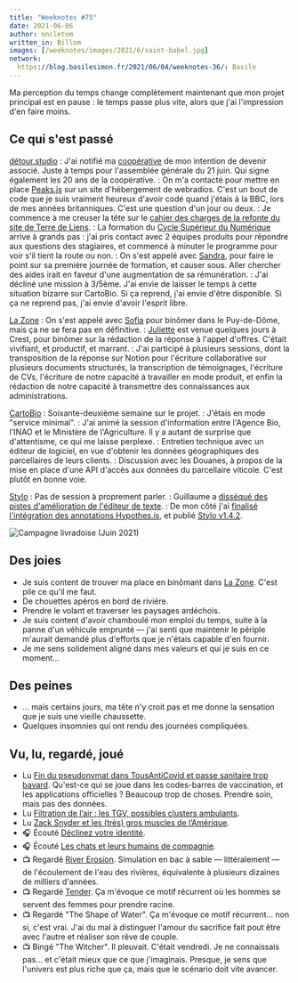 ```yaml
---
title: "Weeknotes #75"
date: 2021-06-06
author: oncletom
written_in: Billom
images: [/weeknotes/images/2021/6/saint-babel.jpg]
network:
  https://blog.basilesimon.fr/2021/06/04/weeknotes-36/: Basile
---
```


Ma perception du temps change complètement maintenant que mon projet principal est en pause : le temps passe plus vite, alors que j'ai l'impression d'en faire moins.

<!--more-->

## Ce qui s'est passé

[détour.studio]
: J'ai notifié ma [coopérative][Solstice] de mon intention de devenir associé. Juste à temps pour l'assemblée générale du 21 juin. Qui signe également les 20 ans de la coopérative.
: On m'a contacté pour mettre en place [Peaks.js](https://waveform.prototyping.bbc.co.uk/) sur un site d'hébergement de webradios. C'est un bout de code que je suis vraiment heureux d'avoir codé quand j'étais à la BBC, lors de mes années britanniques. C'est une question d'un jour ou deux.
: Je commence à me creuser la tête sur le [cahier des charges de la refonte du site de Terre de Liens](https://www.notion.so/Appel-d-offres-Refonte-du-site-de-Terre-de-Liens-d01f711be2634038b1dfccdbd0d5277d).
: La formation du [Cycle Supérieur du Numérique](http://www11.minefi.gouv.fr/catalogue-igpde/2021/co/8921.html) arrive à grands pas : j'ai pris contact avec 2 équipes produits pour répondre aux questions des stagiaires, et commencé à minuter le programme pour voir s'il tient la route ou non.
: On s'est appelé avec [Sandra], pour faire le point sur sa première journée de formation, et causer sous. Aller chercher des aides irait en faveur d'une augmentation de sa rémunération.
: J'ai décliné une mission à 3/5ème. J'ai envie de laisser le temps à cette situation bizarre sur CartoBio. Si ça reprend, j'ai envie d'être disponible. Si ça ne reprend pas, j'ai envie d'avoir l'esprit libre.

[La Zone]
: On s'est appelé avec [Sofia] pour binômer dans le Puy-de-Dôme, mais ça ne se fera pas en définitive.
: [Juliette] est venue quelques jours à Crest, pour binômer sur la rédaction de la réponse à l'appel d'offres. C'était vivifiant, et productif, et marrant.
: J'ai participé à plusieurs sessions, dont la transposition de la réponse sur Notion pour l'écriture collaborative sur plusieurs documents structurés, la transcription de témoignages, l'écriture de CVs, l'écriture de notre capacité à travailler en mode produit, et enfin la rédaction de notre capacité à transmettre des connaissances aux administrations.

[CartoBio]
: Soixante-deuxième semaine sur le projet.
: J'étais en mode "service minimal".
: J'ai animé la session d'information entre l'Agence Bio, l'INAO et le Ministère de l'Agriculture. Il y a autant de surprise que d'attentisme, ce qui me laisse perplexe.
: Entretien technique avec un éditeur de logiciel, en vue d'obtenir les données géographiques des parcellaires de leurs clients.
: Discussion avec les Douanes, à propos de la mise en place d'une API d'accès aux données du parcellaire viticole. C'est plutôt en bonne voie.

[Stylo]
: Pas de session à proprement parler.
: Guillaume a [disséqué des pistes d'amélioration de l'éditeur de texte](https://github.com/EcrituresNumeriques/stylo/pull/400).
: De mon côté j'ai [finalisé l'intégration des annotations Hypothes.is](https://github.com/EcrituresNumeriques/stylo/pull/381), et publié [Stylo v1.4.2](https://github.com/EcrituresNumeriques/stylo/releases/tag/v1.4.2).

![](/weeknotes/images/2021/6/saint-babel.jpg "Campagne livradoise (Juin 2021)")

## Des joies

- Je suis content de trouver ma place en binômant dans [La Zone]. C'est pile ce qu'il me faut.
- De chouettes apéros en bord de rivière.
- Prendre le volant et traverser les paysages ardéchois.
- Je suis content d'avoir chamboulé mon emploi du temps, suite à la panne d'un véhicule emprunté — j'ai senti que maintenir le périple m'aurait demandé plus d'efforts que je n'étais capable d'en fournir.
- Je me sens solidement aligné dans mes valeurs et qui je suis en ce moment…

## Des peines

- … mais certains jours, ma tête n'y croit pas et me donne la sensation que je suis une vieille chaussette.
- Quelques insomnies qui ont rendu des journées compliquées.

## Vu, lu, regardé, joué

- Lu [Fin du pseudonymat dans TousAntiCovid et passe sanitaire trop bavard](https://cq94.medium.com/la-fin-du-pseudonymat-dans-tousanticovid-932d50de11ee). Qu'est-ce qui se joue dans les codes-barres de vaccination, et les applications officielles ? Beaucoup trop de choses. Prendre soin, mais pas des données.
- Lu [Filtration de l’air : les TGV, possibles clusters ambulants](https://www.mediapart.fr/journal/france/030621/filtration-de-l-air-les-tgv-possibles-clusters-ambulants?onglet=full).
- Lu [Zack Snyder et les (très) gros muscles de l’Amérique](https://blogs.mediapart.fr/geographies-en-mouvement/blog/050621/zack-snyder-et-les-tres-gros-muscles-de-l-amerique).
- 🎧 Écouté [Déclinez votre identité](https://www.binge.audio/podcast/camille/declinez-votre-identite).
- 🎧 Écouté [Les chats et leurs humains de compagnie](https://www.franceculture.fr/emissions/la-methode-scientifique/la-methode-scientifique-emission-du-lundi-24-mai-2021).
- 📺 Regardé [River Erosion](https://www.youtube.com/watch?v=IxlpDWItLPg). Simulation en bac à sable — littéralement — de l'écoulement de l'eau des rivières, équivalente à plusieurs dizaines de milliers d'années.
- 📺 Regardé [Tender](https://mubi.com/films/tender-2020). Ça m'évoque ce motif récurrent où les hommes se servent des femmes pour prendre racine.
- 📺 Regardé "The Shape of Water". Ça m'évoque ce motif récurrent… non si, c'est vrai. J'ai du mal à distinguer l'amour du sacrifice fait pout être avec l'autre et réaliser son rêve de couple.
- 📺 Bingé "The Witcher". Il pleuvait. C'était vendredi. Je ne connaissais pas… et c'était mieux que ce que j'imaginais. Presque, je sens que l'univers est plus riche que ça, mais que le scénario doit vite avancer.

[détour.studio]: /
[Solstice]: https://solstice.coop/
[Stylo]: https://github.com/EcrituresNumeriques/stylo
[CartoBio]: https://cartobio.org/
[EditAdapt]: http://editadapt.fr/
[Usine Vivante]: https://www.usinevivante.org
[La Zone]: http://la.zone
[YesWiki]: https://yeswiki.net
[DataGalaxy]: https://www.datagalaxy.com/
[Classes à 12]: https://beta.gouv.fr/startups/classes12.html

[Noémie]: https://noemiegirard.co
[Sandra]: https://sandrakpodar.net/
[Juliette]: https://twitter.com/ju_net01
[Sofia]: https://twitter.com/sofiaboulaarab
[Guillaume]: https://www.yuzutech.fr/
[Antoine]: https://www.quaternum.net/
[Yannick]: https://elsif.fr/
[Basile]: https://basilesimon.fr/
[Maïtané]: https://maiwann.net/
[Laurent]: https://cocotier.xyz/
[Audrey]: https://fr.linkedin.com/in/audreybramy
